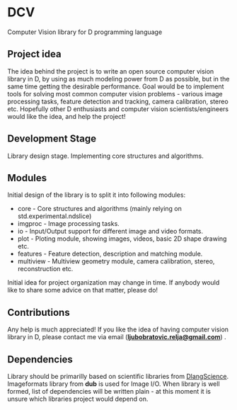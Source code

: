 # DCV
Computer Vision library for D programming language

## Project idea
The idea behind the project is to write an open source computer vision library in D, by using as much modeling power from D as possible, but in the same time getting the desirable performance. Goal would be to implement tools for solving most common computer vision problems - various image processing tasks, feature detection and tracking, camera calibration, stereo etc. Hopefully other D enthusiasts and computer vision scientists/engineers would like the idea, and help the project!

## Development Stage
Library design stage. Implementing core structures and algorithms.

## Modules
Initial design of the library is to split it into following modules:
* core - Core structures and algorithms (mainly relying on std.experimental.ndslice)
* imgproc - Image processing tasks.
* io - Input/Output support for different image and video formats. 
* plot - Ploting module, showing images, videos, basic 2D shape drawing etc.
* features - Feature detection, description and matching module.
* multiview - Multiview geometry module, camera calibration, stereo, reconstruction etc.

Initial idea for project organization may change in time. If anybody would like to share some advice on that matter, please do!

## Contributions
Any help is much appreciated! If you like the idea of having computer vision library in D, please contact me via email (**ljubobratovic.relja@gmail.com**) .

## Dependencies
Library should be primarilly based on scientific libraries from [DlangScience](https://github.com/DlangScience). Imageformats library from **dub** is used for Image I/O. When library is well formed, list of dependencies will be written plain - at this moment it is unsure which libraries project would depend on.

